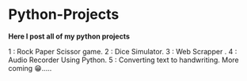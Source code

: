 # Python-Projects

**Here I post all of my python projects** 

1 : Rock Paper Scissor game.
2 : Dice Simulator.
3 : Web Scrapper .
4 : Audio Recorder Using Python.
5 : Converting text to handwriting.
More coming 😁.....
